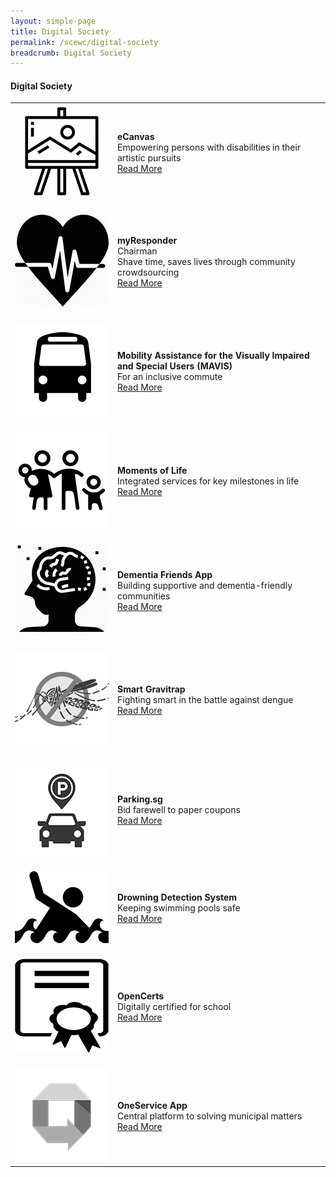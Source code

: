 ```yaml
---
layout: simple-page
title: Digital Society
permalink: /scewc/digital-society
breadcrumb: Digital Society
---
```


#### **Digital Society**

<table style="width: 100%;" border="0" cellpadding="10">
<tbody>
<tr>
<td style="width: 150px;"><img src="/images/150eCanvas.png" alt="Project 1" /><br></td>
<td><strong>eCanvas</strong><br />Empowering persons with disabilities in their artistic pursuits<br><a href="/pages/ecanvas.md">Read More</a></td>
</tr>
<tr>
<td><br><img src="/images/150myResponderQR.png" alt="Project 2" /><br></td>
<td><br><strong>myResponder</strong><br />Chairman<br />Shave time, saves lives through community crowdsourcing<br><a href="/pages/myresponder.md">Read More</a></td>
</tr>
<tr>
<td><br><img src="/images/150MAVISQR.png" alt="Project 3" /><br></td>
<td><br><strong>Mobility Assistance for the Visually Impaired and Special Users (MAVIS)</strong><br />For an inclusive commute<br><a href="/pages/mavis.md">Read More</a></td>
</tr>
<tr>
<td><br><img src="/images/150Moments-of-LifeQR.png" alt="Project 4" /><br></td>
<td><br><strong>Moments of Life</strong><br />Integrated services for key milestones in life<br><a href="/pages/moments-of-life.md">Read More</a></td>
</tr>
<tr>
<td><br><img src="/images/150Dementia-Friends-AppQR.png" alt="Project 4" /><br></td>
<td><br><strong>Dementia Friends App</strong><br />Building supportive and dementia-friendly communities<br><a href="/pages/dementia-friends-mobile-app.md">Read More</a></td>
</tr>
<tr>
<td><br><img src="/images/150Smart-GravitrapQR" alt="Project 4" /><br></td>
<td><br><strong>Smart Gravitrap</strong><br />Fighting smart in the battle against dengue<br><a href="/pages/smart-gravitrap.md">Read More</a></td>
</tr>  
<tr>
<td><br><img src="/images/150ParkingQR.png" alt="Project 4" /><br></td>
<td><br><strong>Parking.sg</strong><br />Bid farewell to paper coupons<br><a href="/pages/parking-sg.md">Read More</a></td>
</tr>
<tr>
<td><br><img src="/images/150Drowning-Detection-SystemQR.png" alt="Project 4" /><br></td>
<td><br><strong>Drowning Detection System</strong><br />Keeping swimming pools safe<br><a href="/pages/drowning-detection-system.md">Read More</a></td>
</tr>
<tr>
<td><br><img src="/images/150OpenCertsQR.png" alt="Project 4" /><br></td>
<td><br><strong>OpenCerts</strong><br />Digitally certified for school<br><a href="/pages/opencerts.md">Read More</a></td>
</tr>  
<tr>
<td><br><img src="/images/150OneServiceQR.png" alt="Project 5" /><br></td>
<td><br><strong>OneService App</strong><br />Central platform to solving municipal matters<br><a href="/pages/oneservice.md">Read More</a></td>
</tr> 
</tbody>
</table>
